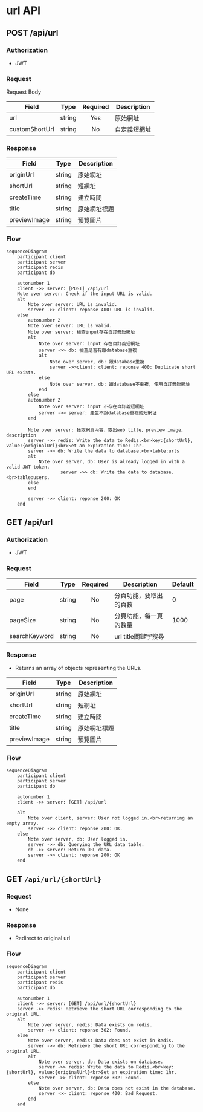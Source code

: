 # url API

## POST /api/url

### Authorization

* JWT

### Request

Request Body

| Field  | Type   | Required | Description |
| ------ | ------ | :------: | ----------- |
| url    | string | Yes      | 原始網址 |
| customShortUrl    | string | No      | 自定義短網址 |

### Response

| Field   | Type   | Description |
| ------- | ------ | ----------- |
| originUrl  | string | 原始網址 |
| shortUrl    | string | 短網址 |
| createTime    | string | 建立時間 |
| title    | string | 原始網址標題 |
| previewImage | string | 預覽圖片 |

### Flow

```mermaid
sequenceDiagram
    participant client
    participant server
    participant redis
    participant db
    
    autonumber 1
    client ->> server: [POST] /api/url
    Note over server: Check if the input URL is valid.
    alt
        Note over server: URL is invalid.
        server ->> client: reponse 400: URL is invalid.
    else
        autonumber 2
        Note over server: URL is valid.
        Note over server: 檢查input存在自訂義短網址
        alt 
            Note over server: input 存在自訂義短網址
            server ->> db: 檢查是否有跟database重複
            alt
                Note over server, db: 跟database重複
                server ->>client: client: reponse 400: Duplicate short URL exists.
            else 
                Note over server, db: 跟database不重複, 使用自訂義短網址
            end
        else
        autonumber 2
            Note over server: input 不存在自訂義短網址
            server ->> server: 產生不跟database重複的短網址
        end

        Note over server: 獲取網頁內容，取出web title、preview image、description
        server ->> redis: Write the data to Redis.<br>key:{shortUrl}, value:{originalUrl}<br>Set an expiration time: 1hr.
        server ->> db: Write the data to database.<br>table:urls
        alt 
            Note over server, db: User is already logged in with a valid JWT token.
                    server ->> db: Write the data to database.<br>table:users.
        else
        end
        
        server ->> client: reponse 200: OK
    end
```

## GET /api/url

### Authorization

* JWT

### Request

| Field  | Type   | Required | Description | Default |
| ------ | ------ | :------: | ----------- |----------- |
| page    | string | No      | 分頁功能，要取出的頁數 | 0 |
| pageSize    | string | No      | 分頁功能，每一頁的數量 | 1000 |
| searchKeyword    | string | No      | url title關鍵字搜尋 | |

### Response

* Returns an array of objects representing the URLs.

| Field   | Type   | Description |
| ------- | ------ | ----------- |
| originUrl  | string | 原始網址 |
| shortUrl    | string | 短網址 |
| createTime    | string | 建立時間 |
| title    | string | 原始網址標題 |
| previewImage | string | 預覽圖片 |

### Flow

```mermaid
sequenceDiagram
    participant client
    participant server
    participant db
    
    autonumber 1
    client ->> server: [GET] /api/url
    
    alt
        Note over client, server: User not logged in.<br>returning an empty array.
        server ->> client: reponse 200: OK.
    else
        Note over server, db: User logged in.
        server ->> db: Querying the URL data table.
        db ->> server: Return URL data.
        server ->> client: reponse 200: OK
    end
```

## GET `/api/url/{shortUrl}`

### Request

* None

### Response

* Redirect to original url

### Flow

```mermaid
sequenceDiagram
    participant client
    participant server
    participant redis
    participant db
    
    autonumber 1
    client ->> server: [GET] /api/url/{shortUrl}
    server ->> redis: Retrieve the short URL corresponding to the original URL.
    alt
        Note over server, redis: Data exists on redis.
        server ->> client: reponse 302: Found.
    else
        Note over server, redis: Data does not exist in Redis.
        server ->> db: Retrieve the short URL corresponding to the original URL.
        alt
            Note over server, db: Data exists on database.
            server ->> redis: Write the data to Redis.<br>key:{shortUrl}, value:{originalUrl}<br>Set an expiration time: 1hr.
            server ->> client: reponse 302: Found.
        else 
            Note over server, db: Data does not exist in the database.
            server ->> client: reponse 400: Bad Request.
        end
    end
```
